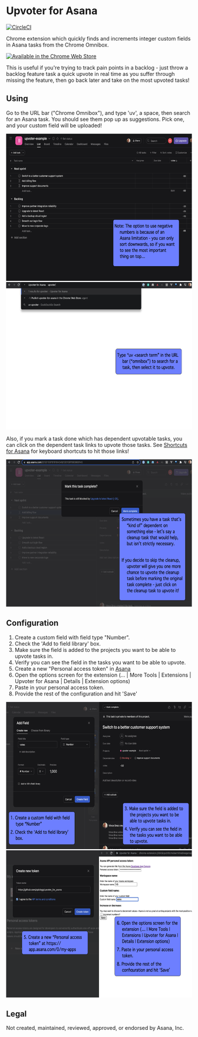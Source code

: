 # Upvoter for Asana

[![CircleCI](https://circleci.com/gh/apiology/upvoter-for-asana.svg?style=svg)](https://circleci.com/gh/apiology/upvoter-for-asana)

Chrome extension which quickly finds and increments integer custom
fields in Asana tasks from the Chrome Omnibox.

[![Available in the Chrome Web Store](https://storage.googleapis.com/web-dev-uploads/image/WlD8wC6g8khYWPJUsQceQkhXSlv1/tbyBjqi7Zu733AAKA5n4.png)](https://chrome.google.com/webstore/detail/upvoter-for-asana/olnbepiojfjbimgfnfdalnpkfbaphjjc)

This is useful if you're trying to track pain points in a backlog -
just throw a backlog feature task a quick upvote in real time as you
suffer through missing the feature, then go back later and take on the
most upvoted tasks!

## Using

Go to the URL bar ("Chrome Omnibox"), and type 'uv', a space, then
search for an Asana task.  You should see them pop up as suggestions.
Pick one, and your custom field will be uploaded!

<img src="./docs/screenshot-3.png" alt="screenshot showing an asana project with a votes custom field" height="400"/>

<img src="./docs/screenshot-4.png" alt="screenshot showing chrome omnibar with a uv keyword being entered" height="400"/>

Also, if you mark a task done which has dependent upvotable tasks, you
can click on the dependent task links to upvote those tasks.  See
[Shortcuts for Asana](https://github.com/apiology/shortcuts-for-asana)
for keyboard shortcuts to hit those links!

<img src="./docs/screenshot-5.png" alt="screenshot showing dependent task with upvotes listed" height="400"/>

## Configuration

1. Create a custom field with field type "Number".
2. Check the 'Add to field library' box.
3. Make sure the field is added to the projects you want to be able to
   upvote tasks in.
4. Verify you can see the field in the tasks you want to be able to
   upvote.
5. Create a new "Personal access token" in
   [Asana](https://app.asana.com/0/my-apps)
6. Open the options screen for the extension (… | More Tools |
   Extensions | Upvoter for Asana | Details | Extension options)
7. Paste in your personal access token.
8. Provide the rest of the configuration and hit 'Save'

<img src="./docs/screenshot-1.png" alt="screenshot showing custom field being added and project with custom field inside" height="400"/>

<img src="./docs/screenshot-2.png" alt="screenshot showing Asana personal access token creation and configuraiton of the extension" height="400"/>

## Legal

Not created, maintained, reviewed, approved, or endorsed by Asana, Inc.
